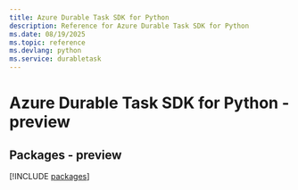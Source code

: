 ```yaml
---
title: Azure Durable Task SDK for Python
description: Reference for Azure Durable Task SDK for Python
ms.date: 08/19/2025
ms.topic: reference
ms.devlang: python
ms.service: durabletask
---
```

# Azure Durable Task SDK for Python - preview
## Packages - preview
[!INCLUDE [packages](durable-task-index.md)]